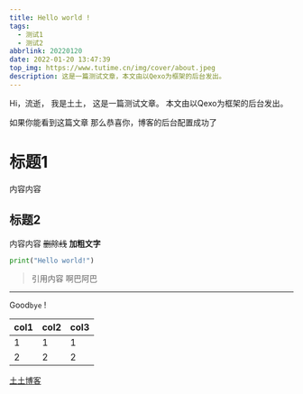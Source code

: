 ```yaml
---
title: Hello world !
tags:
  - 测试1
  - 测试2
abbrlink: 20220120
date: 2022-01-20 13:47:39
top_img: https://www.tutime.cn/img/cover/about.jpeg
description: 这是一篇测试文章，本文由以Qexo为框架的后台发出。
---
```


Hi，流逝，
我是土土，
这是一篇测试文章。
本文由以Qexo为框架的后台发出。

<!--more-->

如果你能看到这篇文章
那么恭喜你，博客的后台配置成功了

# 标题1

内容内容

## 标题2

内容内容
~~删除线~~
**加粗文字**

```python
print("Hello world!")
```

> 引用内容
> 啊巴阿巴

---

Good`bye` !

| col1 | col2 | col3 |
| --- | --- | --- |
| 1 |  1|  1|
|  2|  2| 2 |

[土土博客](https://www.tutime.cn/)


